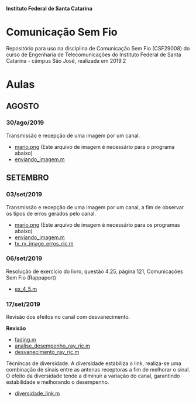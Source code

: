 **Instituto Federal de Santa Catarina**

# Comunicação Sem Fio

Repositório para uso na disciplina de Comunicação Sem Fio (CSF29008) do curso de Engenharia de Telecomunicações do Instituto Federal de Santa Catarina - câmpus São José, realizada em 2019.2

# Aulas

## AGOSTO

### 30/ago/2019

Transmissão e recepção de uma imagem por um canal.

- [mario.png](https://github.com/yanmartins/CSF29008/blob/master/mario.png) (Este arquivo de imagem é necessário para o programa abaixo)
- [enviando_imagem.m](https://github.com/yanmartins/CSF29008/blob/master/enviando_imagem.m)

## SETEMBRO

### 03/set/2019

Transmissão e recepção de uma imagem por um canal, a fim de observar os tipos de erros gerados pelo canal.

- [mario.png](https://github.com/yanmartins/CSF29008/blob/master/mario.png) (Este arquivo de imagem é necessário para os programas abaixo)
- [enviando_imagem.m](https://github.com/yanmartins/CSF29008/blob/master/enviando_imagem.m)
- [tx_rx_image_erros_ric.m](https://github.com/yanmartins/CSF29008/blob/master/tx_rx_image_erros_ric.m)

### 06/set/2019

Resolução de exercício do livro, questão 4.25, página 121, Comunicações Sem Fio (Rappaport)

- [ex_4_5.m](https://github.com/yanmartins/CSF29008/blob/master/ex_4_5.m)

### 17/set/2019

Revisão dos efeitos no canal com desvanecimento.

**Revisão**

- [fading.m](https://github.com/yanmartins/CSF29008/blob/master/fading.m)
- [analise_desempenho_ray_ric.m](https://github.com/yanmartins/CSF29008/blob/master/analise_desempenho_ray_ric.m)
- [desvanecimento_ray_ric.m](https://github.com/yanmartins/CSF29008/blob/master/desvanecimento_ray_ric.m)

Técnincas de diversidade. A diversidade estabiliza o link, realiza-se uma combinação de sinais entre as antenas receptoras a fim de melhorar o sinal. O efeito da diversidade tende a diminuir a variação do canal, garantindo estabilidade e melhorando o desempenho.

- [diversidade_link.m](https://github.com/yanmartins/CSF29008/blob/master/diversidade_link.m)

